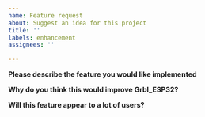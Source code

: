 ```yaml
---
name: Feature request
about: Suggest an idea for this project
title: ''
labels: enhancement
assignees: ''

---
```


**Please describe the feature you would like implemented**

**Why do you think this would improve Grbl_ESP32?**

**Will this feature appear to a lot of users?**
